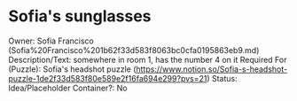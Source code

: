 # Sofia's sunglasses

Owner: Sofia Francisco (Sofia%20Francisco%201b62f33d583f8063bc0cfa0195863eb9.md)
Description/Text: somewhere in room 1, has the number 4 on it
Required For (Puzzle): Sofia's headshot puzzle (https://www.notion.so/Sofia-s-headshot-puzzle-1de2f33d583f80e589e2f16fa694e299?pvs=21)
Status: Idea/Placeholder
Container?: No